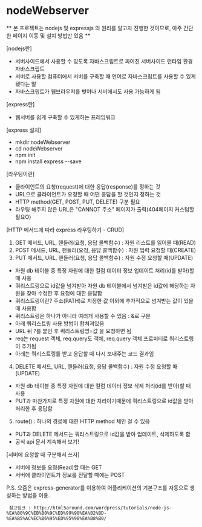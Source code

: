 # nodeWebserver

** 본 프로젝트는 nodejs 및 expressjs 의 원리를 알고자 진행한 것이므로, 아주 간단한 페이지 이동 및 설치 방법만 있음 **

[nodejs란]
- 서버사이드에서 사용할 수 있도록 자바스크립트로 짜여진 서버사이드 런타임 환경 자바스크립트
- 서버로 사용할 컴퓨터에서 서버를 구축할 때 언어로 자바스크립트를 사용할 수 있게 됐다는 말
- 자바스크립트가 웹브라우저를 벗어나 서버에서도 사용 가능하게 됨

[express란]
- 웹서버를 쉽게 구축할 수 있게하는 프레임워크

[express 설치]
- mkdir nodeWebserver 
- cd nodeWebserver
- npm init
- npm install express --save

[라우팅이란]
- 클라이언트의 요청(request)에 대한 응답(response)를 정하는 것
- URL으로 클라이언트가 요청할 때 어떤 응답을 할 것인지 정하는 것
- HTTP method(GET, POST, PUT, DELETE) 구분 필요
- 라우팅 해주지 않은 URL은 "CANNOT 주소" 페이지가 출력(404페이지 커스텀할 필요O)

[HTTP 메서드에 따라 express 라우팅하기 - CRUD]
1) GET 메서드, URL, 핸들러(요청, 응답 콜백함수) : 자원 리스트를 읽어올 때(READ)
2) POST 메서드, URL, 핸들러(요청, 응답 콜백함수) : 자원 입력 요청할 때(CREATE)
3) PUT 메서드, URL, 핸들러(요청, 응답 콜백함수) : 자원 수정 요청할 때(UPDATE)
- 자원 db 테이블 중 특정 자원에 대한 컬럼 데이터 정보 업데이트 처리(id를 받아)할 때 사용
- 쿼리스트링으로 id값을 넘겨받아 자원 db 테이블에서 넘겨받은 id값에 해당하는 자원을 찾아 수정한 후 요청에 대한 응답함
- 쿼리스트링이란? 주소(PATH)로 지정한 값 이외에 추가적으로 넘겨받는 값이 있을 때 사용함
- 쿼리스트링은 하나가 아니라 여러개 사용할 수 있음 : &로 구분 
- 아래 쿼리스트링 사용 방법이 합쳐져있음
- URL 뒤 ?를 붙인 후 쿼리스트링명=값 을 요청하면 됨
- req는 request 객체, req.query도 객체, req.query 객체 프로퍼티로 쿼리스트링이 추가됨
- 아래는 쿼리스트링를 받고 응답할 때 다시 보내주는 코드 결과임
4) DELETE 메서드, URL, 핸들러(요청, 응답 콜백함수) : 자원 수정 요청할 때(UPDATE)
- 자원 db 테이블 중 특정 자원에 대한 컬럼 데이터 정보 삭제 처리(id를 받아)할 때 사용
- PUT과 마찬가지로 특정 자원에 대한 처리이기때문에 쿼리스트링으로 id값을 받아 처리한 후 응답함
5) route() : 하나의 경로에 대한 HTTP method 체인 걸 수 있음
- PUT과 DELETE 메서드는 쿼리스트링으로 id값을 받아 업데이트, 삭제하도록 함
- 공식 api 문서 계속해서 보기!

[서버에 요청할 때 구분해서 쓰자]
- 서버에 정보를 요청(Read)할 때는 GET
- 서버에 클라이언트가 정보를 전달할 때에는 POST

P.S. 요즘은 express-generator를 이용하여 어플리케이션의 기본구조를 자동으로 생성하는 방법을 이용.

     참고링크 : http://html5around.com/wordpress/tutorials/node-js-%EA%B0%9C%EB%B0%9C%ED%99%98%EA%B2%BD-%EA%B5%AC%EC%B6%95%ED%95%98%EA%B8%B0/
